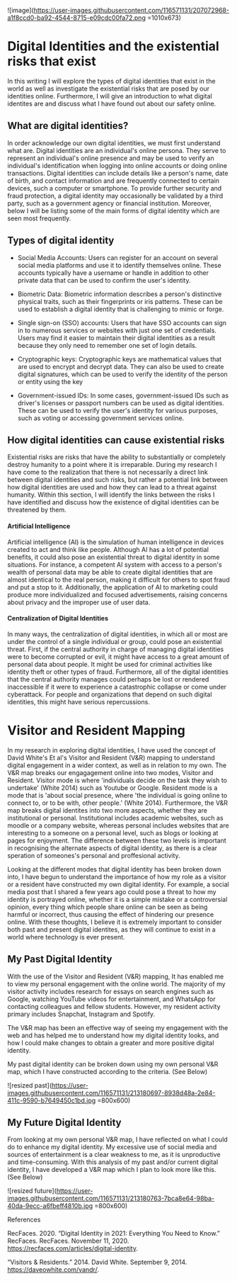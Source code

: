 



![image](https://user-images.githubusercontent.com/116571131/207072968-a1f8ccd0-ba92-4544-8715-e09cdc00fa72.png =1010x673)



# Digital Identities and the existential risks that exist 

In this writing I will explore the types of digital identities that exist in the world as well as investigate the existential risks that are posed by our identities online. Furthermore, I will give an introduction to what digital identites are and  discuss what I have found out about our safety online. 


## What are digital identities? 

In order acknowledge our own digital identities, we must first understand what are. Digital identities are an individual's online persona. They serve to represent an individual's online presence and may be used to verify an individual's identification when logging into online accounts or doing online transactions. Digital identities can include details like a person's name, date of birth, and contact information and are frequently connected to certain devices, such a computer or smartphone. To provide further security and fraud protection, a digital identity may occasionally be validated by a third party, such as a government agency or financial institution. Moreover, below I will be listing some of the main forms of digital identity which are seen most frequently. 

## Types of digital identity 

* Social Media Accounts: Users can register for an account on several social media platforms and use it to identify themselves online. These accounts typically have a username or handle in addition to other private data that can be used to confirm the user's identity. 

* Biometric Data: Biometric information describes a person's distinctive physical traits, such as their fingerprints or iris patterns. These can be used to establish a digital identity that is challenging to mimic or forge. 

* Single sign-on (SSO) accounts: Users that have SSO accounts can sign in to numerous services or websites with just one set of credentials. Users may find it easier to maintain their digital identities as a result because they only need to remember one set of login details. 

* Cryptographic keys: Cryptographic keys are mathematical values that are used to encrypt and decrypt data. They can also be used to create digital signatures, which can be used to verify the identity of the person or entity using the key 

* Government-issued IDs: In some cases, government-issued IDs such as driver's licenses or passport numbers can be used as digital identities. These can be used to verify the user's identity for various purposes, such as voting or accessing government services online.


## How digital identities can cause existential risks 

Existential risks are risks that have the ability to substantially or completely destroy humanity to a point where it is irreparable. During my research I have come to the realization that there is not necessarily a direct link between digital identities and such risks, but rather a potential link between how digital identities are used and how they can lead to a threat against humanity. Within this section, I will identify the links between the risks I have identified and discuss how the existence of digital identities can be threatened by them. 

#### Artificial Intelligence 

Artificial intelligence (AI) is the simulation of human intelligence in devices created to act and think like people. Although AI has a lot of potential benefits, it could also pose an existential threat to digital identity in some situations. For instance, a competent AI system with access to a person's wealth of personal data may be able to create digital identities that are almost identical to the real person, making it difficult for others to spot fraud and put a stop to it. Additionally, the application of AI to marketing could produce more individualized and focused advertisements, raising concerns about privacy and the improper use of user data. 

#### Centralization of Digital Identities 

In many ways, the centralization of digital identities, in which all or most are under the control of a single individual or group, could pose an existential threat. First, if the central authority in charge of managing digital identities were to become corrupted or evil, it might have access to a great amount of personal data about people. It might be used for criminal activities like identity theft or other types of fraud. Furthermore, all of the digital identities that the central authority manages could perhaps be lost or rendered inaccessible if it were to experience a catastrophic collapse or come under cyberattack. For people and organizations that depend on such digital identities, this might have serious repercussions. 


# Visitor and Resident Mapping

In my research in exploring digital identities, I have used the concept of David White's Et al's Visitor and Resident (V&R) mapping to understand digital engagement in a wider context, as well as in relation to my own. The V&R map breaks our engagagement online into two modes, Visitor and Resident. Visitor mode is where 'individuals decide on the task they wish to undertake' (White 2014) such as Youtube or Google. Resident mode is a mode that is 'about social presence, where 'the individual is going online to connect to, or to be with, other people.' (White 2014). Furthermore, the V&R map breaks digital identites into two more aspects, whether they are institutional or personal. Institutional includes academic websites, such as moodle or a company website, whereas personal includes websites that are interesting to a someone on a personal level, such as blogs or looking at pages for enjoyment. The difference between these two levels is important in recognising the alternate aspects of digital identity, as there is a clear speration of someones's personal and proffesional activity. 

Looking at the different modes that digital identity has been broken down into, I have begun to understand the importance of how my role as a visitor or a resident have constructed my own digital identity. For example, a social media post that I shared a few years ago could pose a threat to how my identity is portrayed online, whether it is a simple mistake or a controversial opinion, every thing which people share online can be seen as being harmful or incorrect, thus causing the effect of hindering our presence online. With these thoughts, I believe it is extremely important to consider both past and present digital identites, as they will continue to exist in a world where technology is ever present. 

## My Past Digital Identity 

With the use of the Visitor and Resident (V&R) mapping, It has enabled me to view my personal engagement with the online world. The majority of my visitor activity includes research for essays on search engines such as Google, watching YouTube videos for entertainment, and WhatsApp for contacting colleagues and fellow students. However, my resident activity primary includes Snapchat, Instagram and Spotify.

The V&R map has been an effective way of seeing my engagement with the web and has helped me to understand how my digital identity looks, and how I could make changes to obtain a greater and more positive digital identity. 

My past digital identity can be broken down using my own personal V&R map, which I have constructed according to the criteria. (See Below) 


![resized past](https://user-images.githubusercontent.com/116571131/213180697-8938d48a-2e84-411c-9590-b7649450c1bd.jpg =800x600)


## My Future Digital Identity 

From looking at my own personal V&R map, I have reflected on what I could do to enhance my digital identity. My excessive use of social media and sources of entertainment is a clear weakness to me, as it is unproductive and time-consuming. With this analysis of my past and/or current digital identity, I have developed a V&R map which I plan to look more like this. (See Below) 


![resized future](https://user-images.githubusercontent.com/116571131/213180763-7bca8e64-98ba-40da-9ecc-a6fbeff4810b.jpg =800x600)


References 

RecFaces. 2020. “Digital Identity in 2021: Everything You Need to Know.” RecFaces. RecFaces. November 11, 2020. https://recfaces.com/articles/digital-identity.

“Visitors & Residents.” 2014. David White. September 9, 2014. https://daveowhite.com/vandr/.










